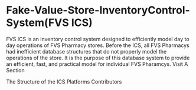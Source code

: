 # Fake-Value-Store-InventoryControl-System(FVS ICS)
FVS ICS is an inventory control system designed to efficiently model day to day operations of FVS Pharmacy stores.
Before the ICS, all FVS Pharmacys had inefficient database structures that do not properly model the operations of the store.
It is the purpose of this database system to provide an efficient, fast, and practical model for individual FVS Pharamcys.
Visit A Section

The Structure of the ICS
Platforms
Contributors
